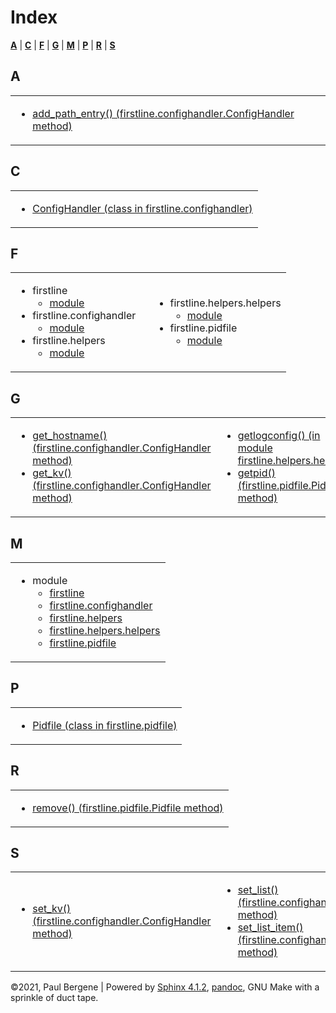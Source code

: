 <div class="document">

<div class="documentwrapper">

<div class="body" role="main">

# Index

<div class="genindex-jumpbox">

[**A**](#A) | [**C**](#C) | [**F**](#F) | [**G**](#G) | [**M**](#M) |
[**P**](#P) | [**R**](#R) | [**S**](#S)

</div>

## A

<table>
<colgroup>
<col style="width: 100%" />
</colgroup>
<tbody>
<tr class="odd">
<td><ul>
<li><a href="firstline.md#firstline.confighandler.ConfigHandler.add_path_entry">add_path_entry() (firstline.confighandler.ConfigHandler method)</a></li>
</ul></td>
</tr>
</tbody>
</table>

## C

<table>
<colgroup>
<col style="width: 100%" />
</colgroup>
<tbody>
<tr class="odd">
<td><ul>
<li><a href="firstline.md#firstline.confighandler.ConfigHandler">ConfigHandler (class in firstline.confighandler)</a></li>
</ul></td>
</tr>
</tbody>
</table>

## F

<table>
<colgroup>
<col style="width: 50%" />
<col style="width: 50%" />
</colgroup>
<tbody>
<tr class="odd">
<td><ul>
<li>firstline
<ul>
<li><a href="firstline.md#module-firstline">module</a></li>
</ul></li>
<li>firstline.confighandler
<ul>
<li><a href="firstline.md#module-firstline.confighandler">module</a></li>
</ul></li>
<li>firstline.helpers
<ul>
<li><a href="firstline.helpers.md#module-firstline.helpers">module</a></li>
</ul></li>
</ul></td>
<td><ul>
<li>firstline.helpers.helpers
<ul>
<li><a href="firstline.helpers.md#module-firstline.helpers.helpers">module</a></li>
</ul></li>
<li>firstline.pidfile
<ul>
<li><a href="firstline.md#module-firstline.pidfile">module</a></li>
</ul></li>
</ul></td>
</tr>
</tbody>
</table>

## G

<table>
<colgroup>
<col style="width: 50%" />
<col style="width: 50%" />
</colgroup>
<tbody>
<tr class="odd">
<td><ul>
<li><a href="firstline.md#firstline.confighandler.ConfigHandler.get_hostname">get_hostname() (firstline.confighandler.ConfigHandler method)</a></li>
<li><a href="firstline.md#firstline.confighandler.ConfigHandler.get_kv">get_kv() (firstline.confighandler.ConfigHandler method)</a></li>
</ul></td>
<td><ul>
<li><a href="firstline.helpers.md#firstline.helpers.helpers.getlogconfig">getlogconfig() (in module firstline.helpers.helpers)</a></li>
<li><a href="firstline.md#firstline.pidfile.Pidfile.getpid">getpid() (firstline.pidfile.Pidfile method)</a></li>
</ul></td>
</tr>
</tbody>
</table>

## M

<table>
<colgroup>
<col style="width: 100%" />
</colgroup>
<tbody>
<tr class="odd">
<td><ul>
<li>module
<ul>
<li><a href="firstline.md#module-firstline">firstline</a></li>
<li><a href="firstline.md#module-firstline.confighandler">firstline.confighandler</a></li>
<li><a href="firstline.helpers.md#module-firstline.helpers">firstline.helpers</a></li>
<li><a href="firstline.helpers.md#module-firstline.helpers.helpers">firstline.helpers.helpers</a></li>
<li><a href="firstline.md#module-firstline.pidfile">firstline.pidfile</a></li>
</ul></li>
</ul></td>
</tr>
</tbody>
</table>

## P

<table>
<colgroup>
<col style="width: 100%" />
</colgroup>
<tbody>
<tr class="odd">
<td><ul>
<li><a href="firstline.md#firstline.pidfile.Pidfile">Pidfile (class in firstline.pidfile)</a></li>
</ul></td>
</tr>
</tbody>
</table>

## R

<table>
<colgroup>
<col style="width: 100%" />
</colgroup>
<tbody>
<tr class="odd">
<td><ul>
<li><a href="firstline.md#firstline.pidfile.Pidfile.remove">remove() (firstline.pidfile.Pidfile method)</a></li>
</ul></td>
</tr>
</tbody>
</table>

## S

<table>
<colgroup>
<col style="width: 50%" />
<col style="width: 50%" />
</colgroup>
<tbody>
<tr class="odd">
<td><ul>
<li><a href="firstline.md#firstline.confighandler.ConfigHandler.set_kv">set_kv() (firstline.confighandler.ConfigHandler method)</a></li>
</ul></td>
<td><ul>
<li><a href="firstline.md#firstline.confighandler.ConfigHandler.set_list">set_list() (firstline.confighandler.ConfigHandler method)</a></li>
<li><a href="firstline.md#firstline.confighandler.ConfigHandler.set_list_item">set_list_item() (firstline.confighandler.ConfigHandler method)</a></li>
</ul></td>
</tr>
</tbody>
</table>

</div>

</div>

<div class="clearer">

</div>

</div>

<div class="footer">

©2021, Paul Bergene | Powered by
[Sphinx 4.1.2](https://www.sphinx-doc.org/),
[pandoc](https://pandoc.org), GNU Make with a sprinkle of duct tape.

</div>
